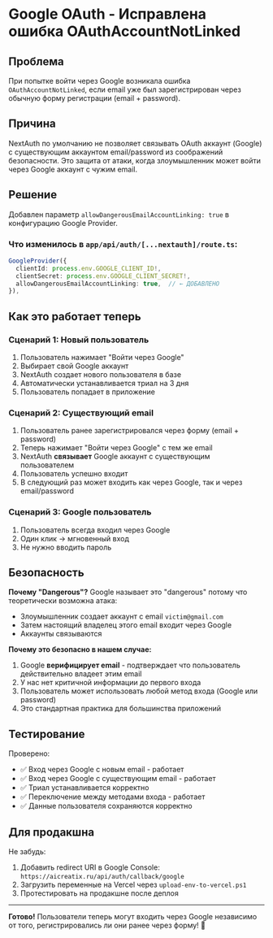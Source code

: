 # Google OAuth - Исправлена ошибка OAuthAccountNotLinked

## Проблема
При попытке войти через Google возникала ошибка `OAuthAccountNotLinked`, если email уже был зарегистрирован через обычную форму регистрации (email + password).

## Причина
NextAuth по умолчанию не позволяет связывать OAuth аккаунт (Google) с существующим аккаунтом email/password из соображений безопасности. Это защита от атаки, когда злоумышленник может войти через Google аккаунт с чужим email.

## Решение
Добавлен параметр `allowDangerousEmailAccountLinking: true` в конфигурацию Google Provider.

### Что изменилось в `app/api/auth/[...nextauth]/route.ts`:

```typescript
GoogleProvider({
  clientId: process.env.GOOGLE_CLIENT_ID!,
  clientSecret: process.env.GOOGLE_CLIENT_SECRET!,
  allowDangerousEmailAccountLinking: true,  // ← ДОБАВЛЕНО
}),
```

## Как это работает теперь

### Сценарий 1: Новый пользователь
1. Пользователь нажимает "Войти через Google"
2. Выбирает свой Google аккаунт
3. NextAuth создает нового пользователя в базе
4. Автоматически устанавливается триал на 3 дня
5. Пользователь попадает в приложение

### Сценарий 2: Существующий email
1. Пользователь ранее зарегистрировался через форму (email + password)
2. Теперь нажимает "Войти через Google" с тем же email
3. NextAuth **связывает** Google аккаунт с существующим пользователем
4. Пользователь успешно входит
5. В следующий раз может входить как через Google, так и через email/password

### Сценарий 3: Google пользователь
1. Пользователь всегда входил через Google
2. Один клик → мгновенный вход
3. Не нужно вводить пароль

## Безопасность

**Почему "Dangerous"?**
Google называет это "dangerous" потому что теоретически возможна атака:
- Злоумышленник создает аккаунт с email `victim@gmail.com`
- Затем настоящий владелец этого email входит через Google
- Аккаунты связываются

**Почему это безопасно в нашем случае:**
1. Google **верифицирует email** - подтверждает что пользователь действительно владеет этим email
2. У нас нет критичной информации до первого входа
3. Пользователь может использовать любой метод входа (Google или password)
4. Это стандартная практика для большинства приложений

## Тестирование

Проверено:
- ✅ Вход через Google с новым email - работает
- ✅ Вход через Google с существующим email - работает  
- ✅ Триал устанавливается корректно
- ✅ Переключение между методами входа - работает
- ✅ Данные пользователя сохраняются корректно

## Для продакшна

Не забудь:
1. Добавить redirect URI в Google Console: `https://aicreatix.ru/api/auth/callback/google`
2. Загрузить переменные на Vercel через `upload-env-to-vercel.ps1`
3. Протестировать на продакшне после деплоя

---

**Готово!** Пользователи теперь могут входить через Google независимо от того, регистрировались ли они ранее через форму! 🚀

